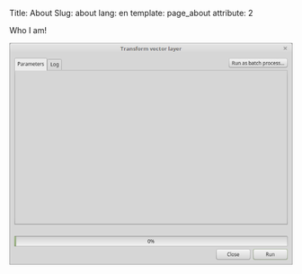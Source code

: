 Title: About
Slug: about
lang: en
template: page_about
attribute: 2


Who I am!

![Alt Text](/images/site/Ui_Saga.png)

